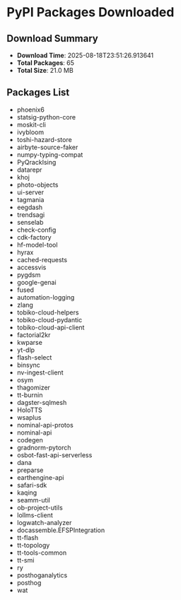 # PyPI Packages Downloaded

## Download Summary
- **Download Time**: 2025-08-18T23:51:26.913641
- **Total Packages**: 65
- **Total Size**: 21.0 MB

## Packages List
- phoenix6
- statsig-python-core
- moskit-cli
- ivybloom
- toshi-hazard-store
- airbyte-source-faker
- numpy-typing-compat
- PyQrackIsing
- datarepr
- khoj
- photo-objects
- ui-server
- tagmania
- eegdash
- trendsagi
- senselab
- check-config
- cdk-factory
- hf-model-tool
- hyrax
- cached-requests
- accessvis
- pygdsm
- google-genai
- fused
- automation-logging
- zlang
- tobiko-cloud-helpers
- tobiko-cloud-pydantic
- tobiko-cloud-api-client
- factorial2kr
- kwparse
- yt-dlp
- flash-select
- binsync
- nv-ingest-client
- osym
- thagomizer
- tt-burnin
- dagster-sqlmesh
- HoloTTS
- wsaplus
- nominal-api-protos
- nominal-api
- codegen
- gradnorm-pytorch
- osbot-fast-api-serverless
- dana
- preparse
- earthengine-api
- safari-sdk
- kaqing
- seamm-util
- ob-project-utils
- lollms-client
- logwatch-analyzer
- docassemble.EFSPIntegration
- tt-flash
- tt-topology
- tt-tools-common
- tt-smi
- ry
- posthoganalytics
- posthog
- wat
